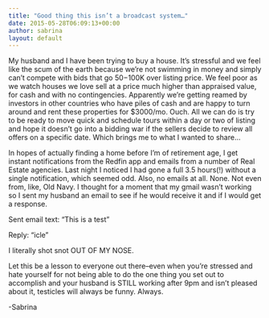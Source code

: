 ```yaml
---
title: "Good thing this isn’t a broadcast system…"
date: 2015-05-28T06:09:13+00:00
author: sabrina
layout: default
---
```


My husband and I have been trying to buy a house. It’s stressful and we feel like the scum of the earth because we’re not swimming in money and simply can’t compete with bids that go $50-$100K over listing price. We feel poor as we watch houses we love sell at a price much higher than appraised value, for cash and with no contingencies. Apparently we’re getting reamed by investors in other countries who have piles of cash and are happy to turn around and rent these properties for \$3000/mo. Ouch. All we can do is try to be ready to move quick and schedule tours within a day or two of listing and hope it doesn’t go into a bidding war if the sellers decide to review all offers on a specific date. Which brings me to what I wanted to share…

In hopes of actually finding a home before I’m of retirement age, I get instant notifications from the Redfin app and emails from a number of Real Estate agencies. Last night I noticed I had gone a full 3.5 hours(!) without a single notification, which seemed odd. Also, no emails at all. None. Not even from, like, Old Navy. I thought for a moment that my gmail wasn’t working so I sent my husband an email to see if he would receive it and if I would get a response.

Sent email text: “This is a test”

Reply: “icle”

I literally shot snot OUT OF MY NOSE.

Let this be a lesson to everyone out there–even when you’re stressed and hate yourself for not being able to do the one thing you set out to accomplish and your husband is STILL working after 9pm and isn’t pleased about it, testicles will always be funny. Always.

-Sabrina
